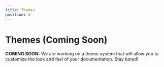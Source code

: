 ```yaml
---
title: Themes
position: 4
---
```


# Themes (Coming Soon)

**COMING SOON:** We are working on a theme system that will allow you to customize the look and feel of your documentation. Stay tuned!
